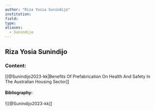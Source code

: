 ```yaml
---
author: "Riza Yosia Sunindijo"
institution:
field:
type:
aliases:
  - Sunindijo
---
```


## Riza Yosia Sunindijo

### Content:
[[@Sunindijo2023-kk|Benefits Of Prefabrication On Health And Safety In The Australian Housing Sector]]

#### Bibliography:

![[@Sunindijo2023-kk]]
